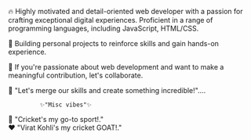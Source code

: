 🔥 Highly motivated and detail-oriented web developer with a passion for crafting exceptional digital experiences. Proficient in a range of programming languages, including JavaScript, HTML/CSS.<br>

🚀 Building personal projects to reinforce skills and gain hands-on experience.<br>

🤝 If you're passionate about web development and want to make a meaningful contribution, let's collaborate.<br>

🤖 "Let's merge our skills and create something incredible!"....<br>



             ✨"Misc vibes"✨

🏏 "Cricket's my go-to sport!."<br>
❤️ "Virat Kohli's my cricket GOAT!."

<!---
Kamran-Ahmad-ops/Kamran-Ahmad-ops is a ✨ special ✨ repository because its `README.md` (this file) appears on your GitHub profile.
You can click the Preview link to take a look at your changes.
--->
